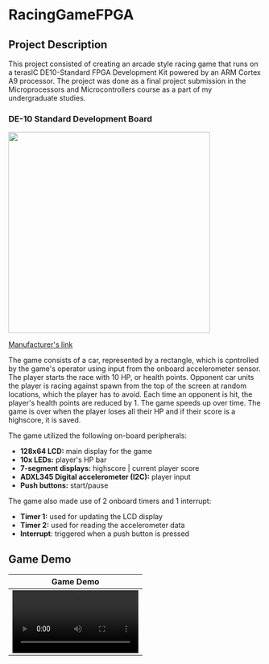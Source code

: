 # RacingGameFPGA

## Project Description

This project consisted of creating an arcade style racing game that runs on a terasIC DE10-Standard FPGA Development Kit powered by an ARM Cortex A9 processor. The project was done as a final project submission in the Microprocessors and Microcontrollers course as a part of my undergraduate studies. 

### DE-10 Standard Development Board
<img src="https://user-images.githubusercontent.com/26261828/186829660-f3b767ad-0bf0-43a8-a0ae-a07c9c03fa7d.png" width="400" />

[Manufacturer's link](https://www.terasic.com.tw/cgi-bin/page/archive.pl?Language=English&CategoryNo=165&No=1081 "DE10-Standard FPGA Board")

The game consists of a car, represented by a rectangle, which is cpntrolled by the game's operator using input from the onboard accelerometer sensor. The player starts the race with 10 HP, or health points. Opponent car units the player is racing against spawn from the top of the screen at random locations, which the player has to avoid. Each time an opponent is hit, the player's health points are reduced by 1. The game speeds up over time. The game is over when the player loses all their HP and if their score is a highscore, it is saved.

The game utilized the following on-board peripherals:
- **128x64 LCD:** main display for the game 
- **10x LEDs:** player's HP bar
- **7-segment displays:** highscore | current player score
- **ADXL345 Digital accelerometer (I2C):** player input 
- **Push buttons:** start/pause

The game also made use of 2 onboard timers and 1 interrupt:
- **Timer 1:** used for updating the LCD display
- **Timer 2:** used for reading the accelerometer data
- **Interrupt**: triggered when a push button is pressed

## Game Demo

Game Demo                  |
:-------------------------:|
<video src="insert link" width="250" /> |
